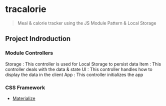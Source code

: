 # tracalorie
> Meal & calorie tracker using the JS Module Pattern & Local Storage

## Project Indroduction
### Module Controllers
  Storage
  : This controller is used for Local Storage to persist data
  Item
  : This controller deals with the data & state
  UI
  : This controller handles how to display the data in the client
  App
  : This controller initializes the app

### CSS Framework
- [Materialize](https://materializecss.com/)